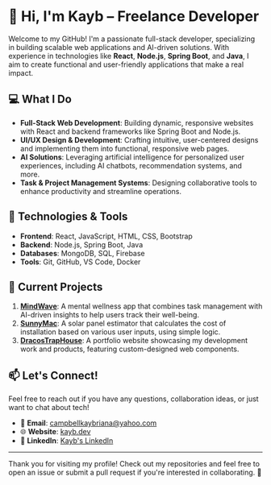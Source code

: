 # 👋 Hi, I'm Kayb – Freelance Developer

Welcome to my GitHub! I'm a passionate full-stack developer, specializing in building scalable web applications and AI-driven solutions. With experience in technologies like **React**, **Node.js**, **Spring Boot**, and **Java**, I aim to create functional and user-friendly applications that make a real impact.

## 💻 What I Do

- **Full-Stack Web Development**: Building dynamic, responsive websites with React and backend frameworks like Spring Boot and Node.js.
- **UI/UX Design & Development**: Crafting intuitive, user-centered designs and implementing them into functional, responsive web pages.
- **AI Solutions**: Leveraging artificial intelligence for personalized user experiences, including AI chatbots, recommendation systems, and more.
- **Task & Project Management Systems**: Designing collaborative tools to enhance productivity and streamline operations.
  
## 🔧 Technologies & Tools

- **Frontend**: React, JavaScript, HTML, CSS, Bootstrap
- **Backend**: Node.js, Spring Boot, Java
- **Databases**: MongoDB, SQL, Firebase
- **Tools**: Git, GitHub, VS Code, Docker

## 🚀 Current Projects

1. **[MindWave](https://github.com/yourusername/mindwave)**: A mental wellness app that combines task management with AI-driven insights to help users track their well-being.
2. **[SunnyMac](https://github.com/yourusername/sunnymac)**: A solar panel estimator that calculates the cost of installation based on various user inputs, using simple logic.
3. **[DracosTrapHouse](https://github.com/yourusername/dracostraphouse)**: A portfolio website showcasing my development work and products, featuring custom-designed web components.

## 📫 Let's Connect!

Feel free to reach out if you have any questions, collaboration ideas, or just want to chat about tech! 

- 📧 **Email**: campbellkaybriana@yahoo.com
- 🌐 **Website**: [kayb.dev](https://kaybcampp.github.io/portfolio/)
- 🔗 **LinkedIn**: [Kayb's LinkedIn](www.linkedin.com/in/kaybriana-campbell-a539752a6)

---

Thank you for visiting my profile! Check out my repositories and feel free to open an issue or submit a pull request if you're interested in collaborating. 🚀

